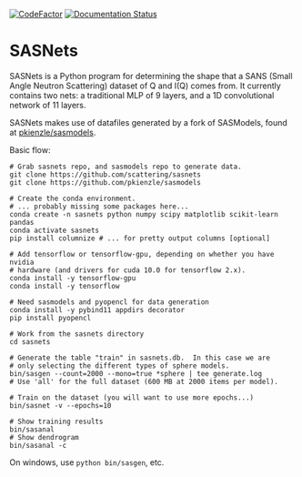 [![CodeFactor](https://www.codefactor.io/repository/github/scattering/sasnets/badge)](https://www.codefactor.io/repository/github/scattering/sasnets)
[![Documentation Status](https://readthedocs.org/projects/sasnets/badge/?version=latest)](https://sasnets.readthedocs.io/en/latest/?badge=latest)
# SASNets

SASNets is a Python program for determining the shape that a SANS (Small Angle Neutron Scattering) dataset of Q and I(Q) comes from. It currently contains two nets: a traditional MLP of 9 layers, and a 1D convolutional network of 11 layers.

SASNets makes use of datafiles generated by a fork of SASModels, found at [pkienzle/sasmodels](https://github.com/pkienzle/sasmodels).

Basic flow:

    # Grab sasnets repo, and sasmodels repo to generate data.
    git clone https://github.com/scattering/sasnets
    git clone https://github.com/pkienzle/sasmodels

    # Create the conda environment.
    # ... probably missing some packages here...
    conda create -n sasnets python numpy scipy matplotlib scikit-learn pandas
    conda activate sasnets
    pip install columnize # ... for pretty output columns [optional]

    # Add tensorflow or tensorflow-gpu, depending on whether you have nvidia
    # hardware (and drivers for cuda 10.0 for tensorflow 2.x).
    conda install -y tensorflow-gpu
    conda install -y tensorflow

    # Need sasmodels and pyopencl for data generation
    conda install -y pybind11 appdirs decorator
    pip install pyopencl

    # Work from the sasnets directory
    cd sasnets

    # Generate the table "train" in sasnets.db.  In this case we are
    # only selecting the different types of sphere models.
    bin/sasgen --count=2000 --mono=true *sphere | tee generate.log
    # Use 'all' for the full dataset (600 MB at 2000 items per model).

    # Train on the dataset (you will want to use more epochs...)
    bin/sasnet -v --epochs=10

    # Show training results
    bin/sasanal
    # Show dendrogram
    bin/sasanal -c

On windows, use `python bin/sasgen`, etc.
